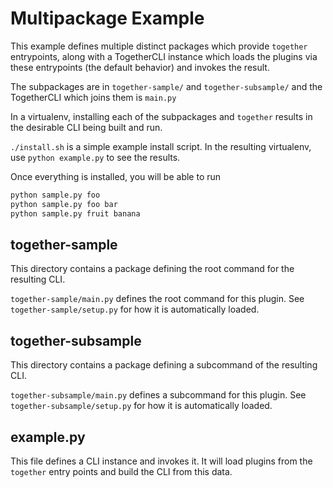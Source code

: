 # Multipackage Example

This example defines multiple distinct packages which provide `together`
entrypoints, along with a TogetherCLI instance which loads the plugins via
these entrypoints (the default behavior) and invokes the result.

The subpackages are in `together-sample/` and `together-subsample/` and the
TogetherCLI which joins them is `main.py`

In a virtualenv, installing each of the subpackages and `together` results in
the desirable CLI being built and run.

`./install.sh` is a simple example install script. In the resulting virtualenv,
use `python example.py` to see the results.

Once everything is installed, you will be able to run

```bash
python sample.py foo
python sample.py foo bar
python sample.py fruit banana
```

## together-sample

This directory contains a package defining the root command for the resulting
CLI.

`together-sample/main.py` defines the root command for this plugin. See
`together-sample/setup.py` for how it is automatically loaded.

## together-subsample

This directory contains a package defining a subcommand of the resulting CLI.

`together-subsample/main.py` defines a subcommand for this plugin. See
`together-subsample/setup.py` for how it is automatically loaded.

## example.py

This file defines a CLI instance and invokes it.
It will load plugins from the `together` entry points and build the CLI from
this data.
